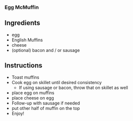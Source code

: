 ### Egg McMuffin

## Ingredients

* egg
* English Muffins
* cheese
* (optional) bacon and / or sausage

## Instructions

* Toast muffins
* Cook egg on skillet until desired consistency
  * If using sausage or bacon, throw that on skillet as well
* place egg on muffins
* place cheese on egg
* Follow-up with sausage if needed
* put other half of muffin on the top
* Enjoy!
